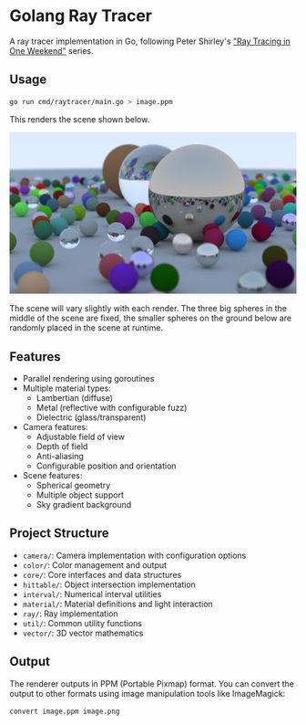 # Golang Ray Tracer

A ray tracer implementation in Go, following Peter Shirley's ["Ray Tracing in One Weekend"](https://raytracing.github.io/books/RayTracingInOneWeekend.html) series.

## Usage

```bash
go run cmd/raytracer/main.go > image.ppm
```

This renders the scene shown below.

![Sample Render](./image.png)

The scene will vary slightly with each render. The three big spheres in the middle of the scene are fixed, the smaller spheres on the ground below are randomly placed in the scene at runtime.

## Features

- Parallel rendering using goroutines
- Multiple material types:
  - Lambertian (diffuse)
  - Metal (reflective with configurable fuzz)
  - Dielectric (glass/transparent)
- Camera features:
  - Adjustable field of view
  - Depth of field
  - Anti-aliasing
  - Configurable position and orientation
- Scene features:
  - Spherical geometry
  - Multiple object support
  - Sky gradient background

## Project Structure

- `camera/`: Camera implementation with configuration options
- `color/`: Color management and output
- `core/`: Core interfaces and data structures
- `hittable/`: Object intersection implementation
- `interval/`: Numerical interval utilities
- `material/`: Material definitions and light interaction
- `ray/`: Ray implementation
- `util/`: Common utility functions
- `vector/`: 3D vector mathematics

## Output

The renderer outputs in PPM (Portable Pixmap) format. You can convert the output to other formats using image manipulation tools like ImageMagick:

```bash
convert image.ppm image.png
```
